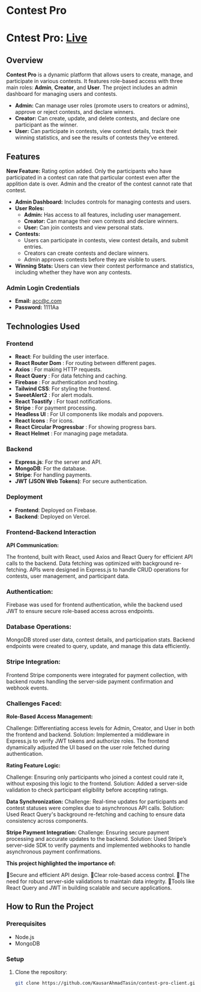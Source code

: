 # Contest Pro

# Cntest Pro: [Live](https://contest-pro-58eec.web.app/)

## Overview

**Contest Pro** is a dynamic platform that allows users to create, manage, and participate in various contests. It features role-based access with three main roles: **Admin**, **Creator**, and **User**. The project includes an admin dashboard for managing users and contests.

- **Admin:** Can manage user roles (promote users to creators or admins), approve or reject contests, and declare winners.
- **Creator:** Can create, update, and delete contests, and declare one participant as the winner.
- **User:** Can participate in contests, view contest details, track their winning statistics, and see the results of contests they’ve entered.

## Features

**New Feature:** Rating option added. Only the participants who have participated in a contest can rate that particular contest even after the applition date is over. Admin and the creator of the contest cannot rate that contest.

- **Admin Dashboard:** Includes controls for managing contests and users.
- **User Roles:**
  - **Admin:** Has access to all features, including user management.
  - **Creator:** Can manage their own contests and declare winners.
  - **User:** Can join contests and view personal stats.
- **Contests:**
  - Users can participate in contests, view contest details, and submit entries.
  - Creators can create contests and declare winners.
  - Admin approves contests before they are visible to users.
- **Winning Stats:** Users can view their contest performance and statistics, including whether they have won any contests.

### Admin Login Credentials

- **Email:** acc@c.com
- **Password:** 1111Aa

## Technologies Used

### Frontend

- **React**: For building the user interface.
- **React Router Dom** : For routing between different pages.
- **Axios** : For making HTTP requests.
- **React Query** : For data fetching and caching.
- **Firebase** : For authentication and hosting.
- **Tailwind CSS**: For styling the frontend.
- **SweetAlert2** : For alert modals.
- **React Toastify** : For toast notifications.
- **Stripe** : For payment processing.
- **Headless UI** : For UI components like modals and popovers.
- **React Icons** : For icons.
- **React Circular Progressbar** : For showing progress bars.
- **React Helmet** : For managing page metadata.

### Backend

- **Express.js**: For the server and API.
- **MongoDB**: For the database.
- **Stripe**: For handling payments.
- **JWT (JSON Web Tokens)**: For secure authentication.

### Deployment

- **Frontend**: Deployed on Firebase.
- **Backend**: Deployed on Vercel.


### Frontend-Backend Interaction

**API Communication:**

The frontend, built with React, used Axios and React Query for efficient API calls to the backend. Data fetching was optimized with background re-fetching.
APIs were designed in Express.js to handle CRUD operations for contests, user management, and participant data.

### Authentication:
Firebase was used for frontend authentication, while the backend used JWT to ensure secure role-based access across endpoints.

### Database Operations:
MongoDB stored user data, contest details, and participation stats. Backend endpoints were created to query, update, and manage this data efficiently.

### Stripe Integration:
Frontend Stripe components were integrated for payment collection, with backend routes handling the server-side payment confirmation and webhook events.

### Challenges Faced:

**Role-Based Access Management:**

Challenge: Differentiating access levels for Admin, Creator, and User in both the frontend and backend.
Solution: Implemented a middleware in Express.js to verify JWT tokens and authorize roles. The frontend dynamically adjusted the UI based on the user role fetched during authentication.

**Rating Feature Logic:**

Challenge: Ensuring only participants who joined a contest could rate it, without exposing this logic to the frontend.
Solution: Added a server-side validation to check participant eligibility before accepting ratings.

**Data Synchronization:**
Challenge: Real-time updates for participants and contest statuses were complex due to asynchronous API calls.
Solution: Used React Query's background re-fetching and caching to ensure data consistency across components.

**Stripe Payment Integration:**
Challenge: Ensuring secure payment processing and accurate updates to the backend.
Solution: Used Stripe’s server-side SDK to verify payments and implemented webhooks to handle asynchronous payment confirmations.


**This project highlighted the importance of:**

💠Secure and efficient API design.
💠Clear role-based access control.
💠The need for robust server-side validations to maintain data integrity.
💠Tools like React Query and JWT in building scalable and secure applications.

## How to Run the Project

### Prerequisites

- Node.js
- MongoDB

### Setup

1. Clone the repository:
   ```bash
   git clone https://github.com/KausarAhmadTasin/contest-pro-client.git
   ```

